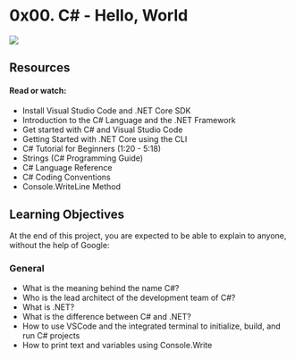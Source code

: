 # 0x00. C# - Hello, World
![](https://i.pinimg.com/originals/33/86/a5/3386a50e1f86c7f9fd467e485daa3653.jpg)

## Resources
#### Read or watch:

* Install Visual Studio Code and .NET Core SDK
* Introduction to the C# Language and the .NET Framework
* Get started with C# and Visual Studio Code
* Getting Started with .NET Core using the CLI
* C# Tutorial for Beginners (1:20 - 5:18)
* Strings (C# Programming Guide)
* C# Language Reference
* C# Coding Conventions
* Console.WriteLine Method

## Learning Objectives
At the end of this project, you are expected to be able to explain to anyone, without the help of Google:

### General
* What is the meaning behind the name C#?
* Who is the lead architect of the development team of C#?
* What is .NET?
* What is the difference between C# and .NET?
* How to use VSCode and the integrated terminal to initialize, build, and run C# projects
* How to print text and variables using Console.Write
